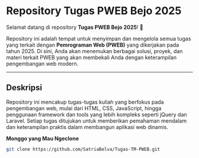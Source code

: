 # Repository Tugas PWEB Bejo 2025

Selamat datang di repository **Tugas PWEB Bejo 2025**! 🚀

Repository ini adalah tempat untuk menyimpan dan mengelola semua tugas yang terkait dengan **Pemrograman Web (PWEB)** yang dikerjakan pada tahun 2025. Di sini, Anda akan menemukan berbagai solusi, proyek, dan materi terkait PWEB yang akan membekali Anda dengan keterampilan pengembangan web modern.

---

## Deskripsi

Repository ini mencakup tugas-tugas kuliah yang berfokus pada pengembangan web, mulai dari HTML, CSS, JavaScript, hingga penggunaan framework dan tools yang lebih kompleks seperti jQuery dan Laravel. Setiap tugas ditujukan untuk memberikan pemahaman mendalam dan keterampilan praktis dalam membangun aplikasi web dinamis.

**Monggo yang Mau Ngeclone**
```bash
git clone https://github.com/SatriaBelva/Tugas-TM-PWEB.git
